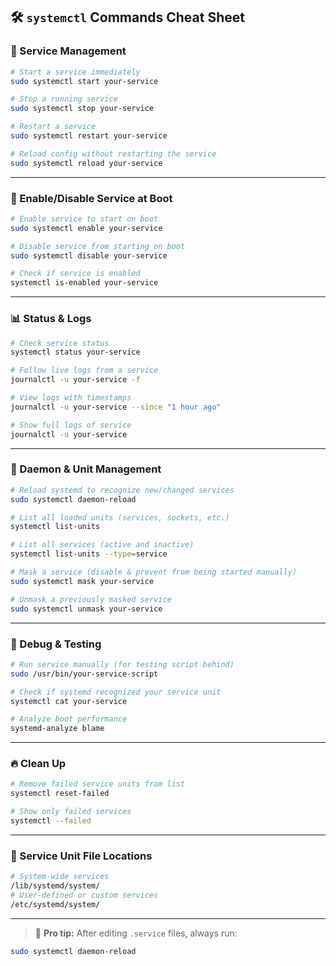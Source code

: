 ## 🛠️ `systemctl` Commands Cheat Sheet

### 🔄 Service Management

```bash
# Start a service immediately
sudo systemctl start your-service

# Stop a running service
sudo systemctl stop your-service

# Restart a service
sudo systemctl restart your-service

# Reload config without restarting the service
sudo systemctl reload your-service
```

---

### 📌 Enable/Disable Service at Boot

```bash
# Enable service to start on boot
sudo systemctl enable your-service

# Disable service from starting on boot
sudo systemctl disable your-service

# Check if service is enabled
systemctl is-enabled your-service
```

---

### 📊 Status & Logs

```bash
# Check service status
systemctl status your-service

# Follow live logs from a service
journalctl -u your-service -f

# View logs with timestamps
journalctl -u your-service --since "1 hour ago"

# Show full logs of service
journalctl -u your-service
```

---

### 🧼 Daemon & Unit Management

```bash
# Reload systemd to recognize new/changed services
sudo systemctl daemon-reload

# List all loaded units (services, sockets, etc.)
systemctl list-units

# List all services (active and inactive)
systemctl list-units --type=service

# Mask a service (disable & prevent from being started manually)
sudo systemctl mask your-service

# Unmask a previously masked service
sudo systemctl unmask your-service
```

---

### 🧪 Debug & Testing

```bash
# Run service manually (for testing script behind)
sudo /usr/bin/your-service-script

# Check if systemd recognized your service unit
systemctl cat your-service

# Analyze boot performance
systemd-analyze blame
```

---

### 🔥 Clean Up

```bash
# Remove failed service units from list
systemctl reset-failed

# Show only failed services
systemctl --failed
```

---

### 📁 Service Unit File Locations

```bash
# System-wide services
/lib/systemd/system/
# User-defined or custom services
/etc/systemd/system/
```

---

> 📎 **Pro tip:** After editing `.service` files, always run:

```bash
sudo systemctl daemon-reload
```
